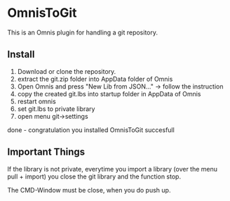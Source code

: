 # OmnisToGit
This is an Omnis plugin for handling a git repository.

Install
---

1. Download or clone the repository.
2. extract the git.zip folder into AppData folder of Omnis
3. Open Omnis and press "New Lib from JSON..." -> follow the instruction
4. copy the created git.lbs into startup folder in AppData of Omnis
5. restart omnis
6. set git.lbs to private library
7. open menu git->settings

done - congratulation you installed OmnisToGit succesfull

Important Things
---

If the library is not private, everytime you import a library (over the menu pull + import) you close the git library and the function stop.

The CMD-Window must be close, when you do push up.
